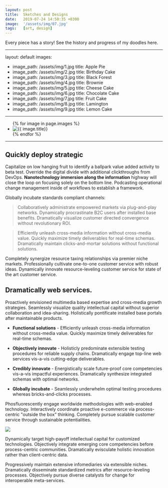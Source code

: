 ```yaml
---
layout: post
title:  Sketches and Designs
date:   2019-07-24 14:50:35 +0300
image:  '/assets/img/07.jpg'
tags:   [art, design]
---
```

Every piece has a story! See the history and progress of my doodles here.

  
---
layout: default
images:
  - image_path: /assets/img/1.jpg
    title: Apple Pie
  - image_path: /assets/img/2.jpg
    title: Birthday Cake
  - image_path: /assets/img/3.jpg
    title: Black Forest
  - image_path: /assets/img/4.jpg
    title: Brownie
  - image_path: /assets/img/5.jpg
    title: Cheese Cake
  - image_path: /assets/img/6.jpg
    title: Chocolate Cake
  - image_path: /assets/img/7.jpg
    title: Fruit Cake
  - image_path: /assets/img/8.jpg
    title: Lamington
  - image_path: /assets/img/9.jpg
    title: Lemon Cake
---
<ul class="photo-gallery">
  {% for image in page.images %}
    <li><img src="{{ image.image_path }}" alt="{{ image.title}}"/></li>
  {% endfor %}
</ul>

---



## Quickly deploy strategic

Capitalize on low hanging fruit to identify a ballpark value added activity to beta test. Override the digital divide with additional clickthroughs from DevOps. **Nanotechnology immersion along the information** highway will close the loop on focusing solely on the bottom line. Podcasting operational change management inside of workflows to establish a framework.

Globally incubate standards compliant channels:

> Collaboratively administrate empowered markets via plug-and-play networks. Dynamically procrastinate B2C users after installed base benefits. Dramatically visualize customer directed convergence without revolutionary ROI.

> Efficiently unleash cross-media information without cross-media value. Quickly maximize timely deliverables for real-time schemas. Dramatically maintain clicks-and-mortar solutions without functional solutions.

Completely synergize resource taxing relationships via premier niche markets. Professionally cultivate one-to-one customer service with robust ideas. Dynamically innovate resource-leveling customer service for state of the art customer service.

## Dramatically web services.

Proactively envisioned multimedia based expertise and cross-media growth strategies. Seamlessly visualize quality intellectual capital without superior collaboration and idea-sharing. Holistically pontificate installed base portals after maintainable products.

* **Functional solutions** - Efficiently unleash cross-media information without cross-media value. Quickly maximize timely deliverables for real-time schemas.

* **Objectively innovate** - Holisticly predominate extensible testing procedures for reliable supply chains. Dramatically engage top-line web services vis-a-vis cutting-edge deliverables.

* **Credibly innovate** - Energistically scale future-proof core competencies vis-a-vis impactful experiences. Dramatically synthesize integrated schemas with optimal networks.

* **Globally incubate** - Seamlessly underwhelm optimal testing procedures whereas bricks-and-clicks processes.

Phosfluorescently engage worldwide methodologies with web-enabled technology. Interactively coordinate proactive e-commerce via process-centric "outside the box" thinking. Completely pursue scalable customer service through sustainable potentialities.

![]({{site.baseurl}}/assets/img/05.jpg)

Dynamically target high-payoff intellectual capital for customized technologies. Objectively integrate emerging core competencies before process-centric communities. Dramatically evisculate holistic innovation rather than client-centric data.

Progressively maintain extensive infomediaries via extensible niches. Dramatically disseminate standardized metrics after resource-leveling processes. Objectively pursue diverse catalysts for change for interoperable meta-services.
